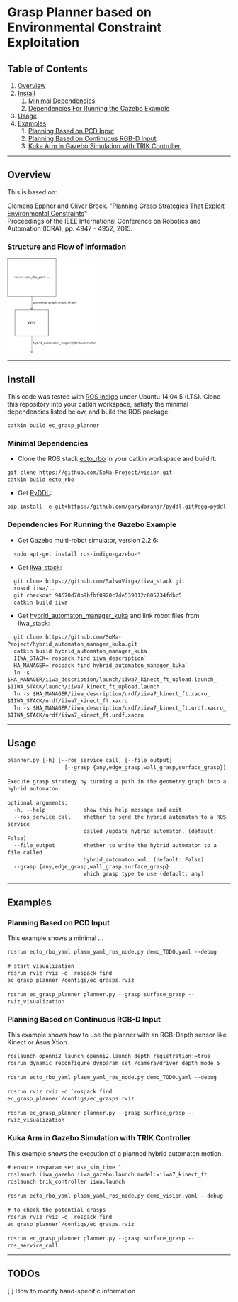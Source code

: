 # Grasp Planner based on Environmental Constraint Exploitation

## Table of Contents

1. [Overview](#overview)
2. [Install](#install)
   1. [Minimal Dependencies](#minimaldependencies)
   2. [Dependencies For Running the Gazebo Example](#gazebodependencies)
3. [Usage](#usage)
4. [Examples](#examples)
   1. [Planning Based on PCD Input](#example1)
   2. [Planning Based on Continuous RGB-D Input](#example2)
   3. [Kuka Arm in Gazebo Simulation with TRIK Controller](#example3)

---

## Overview <a name="overview"></a>
This is based on:

Clemens Eppner and Oliver Brock. "[Planning Grasp Strategies That Exploit Environmental Constraints](http://www.robotics.tu-berlin.de/fileadmin/fg170/Publikationen_pdf/eppner_icra2015.pdf)"  
Proceedings of the IEEE International Conference on Robotics and Automation (ICRA), pp. 4947 - 4952, 2015.

### Structure and Flow of Information

<img src="docs/diagram.png" alt="Diagram" width="200" />


---

## Install <a name="install"></a>

This code was tested with [ROS indigo](http://wiki.ros.org/indigo) under Ubuntu 14.04.5 (LTS).
Clone this repository into your catkin workspace, satisfy the minimal dependencies listed below, and build the ROS package:
```
catkin build ec_grasp_planner
```

### Minimal Dependencies <a name="minimaldependencies"></a>

<!--
```
rosdep install ec_grasp_planner
```
-->

* Clone the ROS stack [ecto_rbo](https://github.com/SoMa-Project/vision.git) in your catkin workspace and build it:
```
git clone https://github.com/SoMa-Project/vision.git
catkin build ecto_rbo
```

* Get [PyDDL](https://github.com/garydoranjr/pyddl):
```
pip install -e git+https://github.com/garydoranjr/pyddl.git#egg=pyddl
```

### Dependencies For Running the Gazebo Example <a name="gazebodependencies"></a>

* Get Gazebo multi-robot simulator, version 2.2.6:
```
  sudo apt-get install ros-indigo-gazebo-*
```

* Get [iiwa_stack](https://github.com/SalvoVirga/iiwa_stack.git):
```
  git clone https://github.com/SalvoVirga/iiwa_stack.git
  roscd iiwa/..
  git checkout 94670d70b9bfbf0920c7de539012c805734fdbc5
  catkin build iiwa
```

* Get [hybrid_automaton_manager_kuka](https://github.com/SoMa-Project/hybrid_automaton_manager_kuka.git) and link robot files from iiwa_stack:
```
  git clone https://github.com/SoMa-Project/hybrid_automaton_manager_kuka.git
  catkin build hybrid_automaton_manager_kuka
  IIWA_STACK=`rospack find iiwa_description`
  HA_MANAGER=`rospack find hybrid_automaton_manager_kuka`
  ln -s $HA_MANAGER/iiwa_description/launch/iiwa7_kinect_ft_upload.launch_ $IIWA_STACK/launch/iiwa7_kinect_ft_upload.launch
  ln -s $HA_MANAGER/iiwa_description/urdf/iiwa7_kinect_ft.xacro_ $IIWA_STACK/urdf/iiwa7_kinect_ft.xacro
  ln -s $HA_MANAGER/iiwa_description/urdf/iiwa7_kinect_ft.urdf.xacro_ $IIWA_STACK/urdf/iiwa7_kinect_ft.urdf.xacro
```

---

## Usage <a name="usage"></a>

```
planner.py [-h] [--ros_service_call] [--file_output]
                  [--grasp {any,edge_grasp,wall_grasp,surface_grasp}]

Execute grasp strategy by turning a path in the geometry graph into a hybrid automaton.

optional arguments:
  -h, --help            show this help message and exit
  --ros_service_call    Whether to send the hybrid automaton to a ROS service
                        called /update_hybrid_automaton. (default: False)
  --file_output         Whether to write the hybrid automaton to a file called
                        hybrid_automaton.xml. (default: False)
  --grasp {any,edge_grasp,wall_grasp,surface_grasp}
                        which grasp type to use (default: any)
```

---

## Examples  <a name="examples"></a>

### Planning Based on PCD Input  <a name="example1"></a>

This example shows a minimal ...

```
rosrun ecto_rbo_yaml plasm_yaml_ros_node.py demo_TODO.yaml --debug

# start visualization
rosrun rviz rviz -d `rospack find ec_grasp_planner`/configs/ec_grasps.rviz

rosrun ec_grasp_planner planner.py --grasp surface_grasp --rviz_visualization
```

### Planning Based on Continuous RGB-D Input   <a name="example2"></a>

This example shows how to use the planner with an RGB-Depth sensor like Kinect or Asus Xtion.

```
roslaunch openni2_launch openni2.launch depth_registration:=true
rosrun dynamic_reconfigure dynparam set /camera/driver depth_mode 5

rosrun ecto_rbo_yaml plasm_yaml_ros_node.py demo_TODO.yaml --debug

rosrun rviz rviz -d `rospack find ec_grasp_planner`/configs/ec_grasps.rviz

rosrun ec_grasp_planner planner.py --grasp surface_grasp --rviz_visualization
```

### Kuka Arm in Gazebo Simulation with TRIK Controller  <a name="example3"></a>

This example shows the execution of a planned hybrid automaton motion.

```
# ensure rosparam set use_sim_time 1
roslaunch iiwa_gazebo iiwa_gazebo.launch model:=iiwa7_kinect_ft
roslaunch trik_controller iiwa.launch

rosrun ecto_rbo_yaml plasm_yaml_ros_node.py demo_vision.yaml --debug

# to check the potential grasps
rosrun rviz rviz -d `rospack find ec_grasp_planner`/configs/ec_grasps.rviz

rosrun ec_grasp_planner planner.py --grasp surface_grasp --ros_service_call
```

***

## TODOs

[ ] How to modify hand-specific information